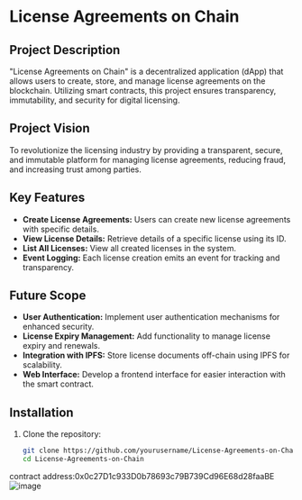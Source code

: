 # License Agreements on Chain

## Project Description

"License Agreements on Chain" is a decentralized application (dApp) that allows users to create, store, and manage license agreements on the blockchain. Utilizing smart contracts, this project ensures transparency, immutability, and security for digital licensing.

## Project Vision

To revolutionize the licensing industry by providing a transparent, secure, and immutable platform for managing license agreements, reducing fraud, and increasing trust among parties.

## Key Features

- **Create License Agreements:** Users can create new license agreements with specific details.
- **View License Details:** Retrieve details of a specific license using its ID.
- **List All Licenses:** View all created licenses in the system.
- **Event Logging:** Each license creation emits an event for tracking and transparency.

## Future Scope

- **User Authentication:** Implement user authentication mechanisms for enhanced security.
- **License Expiry Management:** Add functionality to manage license expiry and renewals.
- **Integration with IPFS:** Store license documents off-chain using IPFS for scalability.
- **Web Interface:** Develop a frontend interface for easier interaction with the smart contract.

## Installation

1. Clone the repository:

   ```bash
   git clone https://github.com/yourusername/License-Agreements-on-Chain.git
   cd License-Agreements-on-Chain
contract address:0x0c27D1c933D0b78693c79B739Cd96E68d28faaBE
 ![image](https://github.com/user-attachments/assets/bb30a4e5-9cc8-41c1-97c0-1faf8afc4a0a)

